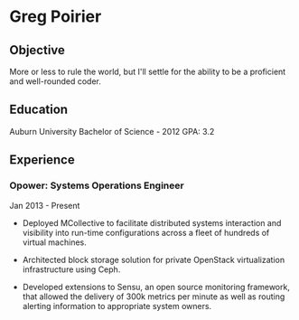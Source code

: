 # Greg Poirier

## Objective

More or less to rule the world, but I'll settle for the ability to be a proficient and well-rounded coder.

## Education

Auburn University
Bachelor of Science - 2012
GPA: 3.2

## Experience

### Opower: Systems Operations Engineer
Jan 2013 - Present
  
  * Deployed MCollective to facilitate distributed systems interaction and visibility into run-time configurations across a fleet of hundreds of virtual machines.
  
  * Architected block storage solution for private OpenStack virtualization infrastructure using Ceph.
  
  * Developed extensions to Sensu, an open source monitoring framework, that allowed the delivery of 300k metrics per minute as well as routing alerting information to appropriate system owners.
  

